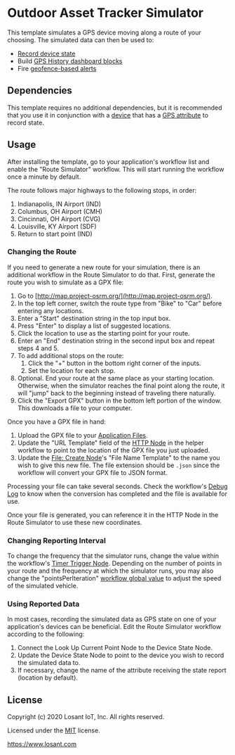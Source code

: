 # Outdoor Asset Tracker Simulator

This template simulates a GPS device moving along a route of your choosing. The simulated data can then be used to:
- [Record device state](https://docs.losant.com/devices/state/)
- Build [GPS History dashboard blocks](https://docs.losant.com/dashboards/gps-history/)
- Fire [geofence-based alerts](https://docs.losant.com/workflows/logic/geofence/)

## Dependencies

This template requires no additional dependencies, but it is recommended that you use it in conjunction with a [device](https://docs.losant.com/devices/overview/) that has a [GPS attribute](https://docs.losant.com/devices/attributes/#gps) to record state.

## Usage

After installing the template, go to your application's workflow list and enable the "Route Simulator" workflow. This will start running the workflow once a minute by default.

The route follows major highways to the following stops, in order:

1. Indianapolis, IN Airport (IND)
2. Columbus, OH Airport (CMH)
3. Cincinnati, OH Airport (CVG)
4. Louisville, KY Airport (SDF)
5. Return to start point (IND)

### Changing the Route

If you need to generate a new route for your simulation, there is an additional workflow in the Route Simulator to do that. First, generate the route you wish to simulate as a GPX file:

1. Go to [http://map.project-osrm.org/](http://map.project-osrm.org/).
2. In the top left corner, switch the route type from "Bike" to "Car" before entering any locations.
3. Enter a "Start" destination string in the top input box.
4. Press "Enter" to display a list of suggested locations. 
5. Click the location to use as the starting point for your route.
4. Enter an "End" destination string in the second input box and repeat steps 4 and 5. 
5. To add additional stops on the route: 
    1. Click the "+" button in the bottom right corner of the inputs. 
    2. Set the location for each stop.
6. Optional. End your route at the same place as your starting location. Otherwise, when the simulator reaches the final point along the route, it will "jump" back to the beginning instead of traveling there naturally.
7. Click the "Export GPX" button in the bottom left portion of the window. This downloads a file to your computer.

Once you have a GPX file in hand:

1. Upload the GPX file to your [Application Files](/applications/recent/files).
2. Update the "URL Template" field of the [HTTP Node](https://docs.losant.com/workflows/data/http/) in the helper workflow to point to the location of the GPX file you just uploaded.
3. Update the [File: Create Node](https://docs.losant.com/workflows/data/file-create/)'s "File Name Template" to the name you wish to give this new file. The file extension should be `.json` since the workflow will convert your GPX file to JSON format.

Processing your file can take several seconds. Check the workflow's [Debug Log](https://docs.losant.com/workflows/outputs/debug/#debug-panel) to know when the conversion has completed and the file is available for use.

Once your file is generated, you can reference it in the HTTP Node in the Route Simulator to use these new coordinates.

### Changing Reporting Interval

To change the frequency that the simulator runs, change the value within the workflow's [Timer Trigger Node](https://docs.losant.com/workflows/triggers/timer/). Depending on the number of points in your route and the frequency at which the simulator runs, you may also change the "pointsPerIteration" [workflow global value](https://docs.losant.com/workflows/overview/#workflow-globals) to adjust the speed of the simulated vehicle.

### Using Reported Data

In most cases, recording the simulated data as GPS state on one of your application's devices can be beneficial. Edit the Route Simulator workflow according to the following:

1. Connect the Look Up Current Point Node to the Device State Node.
2. Update the Device State Node to point to the device you wish to record the simulated data to.
3. If necessary, change the name of the attribute receiving the state report (location by default).

## License

Copyright (c) 2020 Losant IoT, Inc. All rights reserved.

Licensed under the [MIT](https://github.com/Losant/losant-templates/blob/master/LICENSE.txt) license.

https://www.losant.com